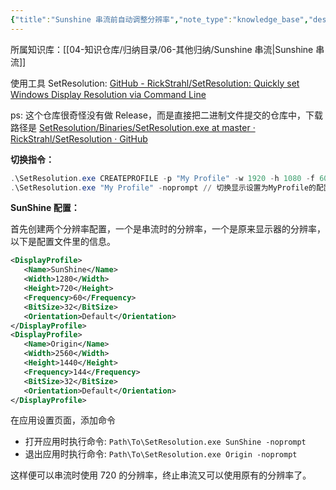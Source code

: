 ```yaml
---
{"title":"Sunshine 串流前自动调整分辨率","note_type":"knowledge_base","description":"如何自动调整串流后的分辨率","tags":["串流","Sunshine"],"create_time":"2024-07-29","update_time":"2025-02-19","dg-home":false,"dg-publish":true,"aliase":null,"knowledge_type":"其他归纳","root":"Sunshine 串流","permalink":"/04-知识仓库/知识单元/06-其他归纳/Sunshine 串流/Sunshine 串流前自动调整分辨率/","dgPassFrontmatter":true,"noteIcon":"","created":"2024-07-29","updated":"2025-02-19"}
---
```



所属知识库：[[04-知识仓库/归纳目录/06-其他归纳/Sunshine 串流\|Sunshine 串流]]

使用工具 SetResolution: [GitHub - RickStrahl/SetResolution: Quickly set Windows Display Resolution via Command Line](https://github.com/RickStrahl/SetResolution)

ps: 这个仓库很奇怪没有做 Release，而是直接把二进制文件提交的仓库中，下载路径是 [SetResolution/Binaries/SetResolution.exe at master · RickStrahl/SetResolution · GitHub](https://github.com/RickStrahl/SetResolution/blob/master/Binaries/SetResolution.exe)

**切换指令：**

```powershell
.\SetResolution.exe CREATEPROFILE -p "My Profile" -w 1920 -h 1080 -f 60 // 创建一个名为"My Profile"的配置文件
.\SetResolution.exe "My Profile" -noprompt // 切换显示设置为MyProfile的配置中描述的，并且不需要确定
```

**SunShine 配置：**

首先创建两个分辨率配置，一个是串流时的分辨率，一个是原来显示器的分辨率，以下是配置文件里的信息。

```xml
<DisplayProfile>
   <Name>SunShine</Name>
   <Width>1280</Width>
   <Height>720</Height>
   <Frequency>60</Frequency>
   <BitSize>32</BitSize>
   <Orientation>Default</Orientation>
</DisplayProfile>
<DisplayProfile>
   <Name>Origin</Name>
   <Width>2560</Width>
   <Height>1440</Height>
   <Frequency>144</Frequency>
   <BitSize>32</BitSize>
   <Orientation>Default</Orientation>
</DisplayProfile>
```

在应用设置页面，添加命令

- 打开应用时执行命令: `Path\To\SetResolution.exe SunShine -noprompt`
- 退出应用时执行命令: `Path\To\SetResolution.exe Origin -noprompt`

这样便可以串流时使用 720 的分辨率，终止串流又可以使用原有的分辨率了。
